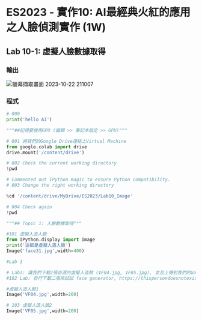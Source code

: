 # ES2023 - 實作10: AI最經典火紅的應用之人臉偵測實作 (1W)
## Lab 10-1: 虛擬人臉數據取得

### 輸出

![螢幕擷取畫面 2023-10-22 211007](https://github.com/knnv5h/ES-Fall2023/assets/43922704/3dfe1398-57ae-4351-b744-44def36955a9)

### 程式
``` python
# 000
print('hello AI')

"""##記得要使用GPU (編輯 >> 筆記本設定 >> GPU)"""

# 001 將我們的Google Drive連結上Virtual Machine
from google.colab import drive
drive.mount('/content/drive')

# 002 Check the current working directory
!pwd

# Commented out IPython magic to ensure Python compatibility.
# 003 Change the right working directory

%cd '/content/drive/MyDrive/ES2023/Lab10_Image'

# 004 Check again
!pwd

"""## Topic 1: 人臉數據取得"""

#101 虛擬人造人臉
from IPython.display import Image
print('這都是虛擬人造人臉')
Image('face31.jpg',width=400)

#Lab 1

# Lab1: 讓我們下載2張自選的虛擬人造臉 (VF04.jpg, VF05.jpg), 並且上傳到我們的Google Drive, 並且用以上的指令來顯示出來 """
#102 Lab: 自行下載二張來試試 face generator, https://thispersondoesnotexist.com/

#虛擬人造人臉1
Image('VF04.jpg',width=200)

# 103 虛擬人造人臉2
Image('VF05.jpg',width=200)
```
